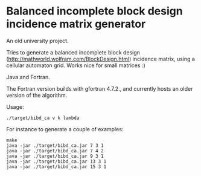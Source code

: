 # Balanced incomplete block design incidence matrix generator

An old university project. 

Tries to generate a balanced incomplete block design (http://mathworld.wolfram.com/BlockDesign.html) incidence matrix, using a cellular automaton grid. Works nice for small matrices :)

Java and Fortran.

The Fortran version builds with gfortran 4.7.2., and currently hosts an older version of the algorithm.

Usage:

    ./target/bibd_ca v k lambda

For instance to generate a couple of examples:

    make    
    java -jar ./target/bibd_ca.jar 7 3 1
    java -jar ./target/bibd_ca.jar 7 4 2
    java -jar ./target/bibd_ca.jar 9 3 1
    java -jar ./target/bibd_ca.jar 13 3 1
    java -jar ./target/bibd_ca.jar 15 3 1
